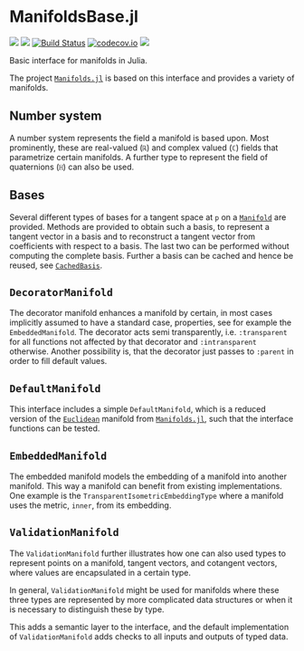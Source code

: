 # ManifoldsBase.jl
[![](https://img.shields.io/badge/docs-stable-blue.svg)](https://juliamanifolds.github.io/Manifolds.jl/stable/interface.html)
[![](https://img.shields.io/badge/docs-dev-blue.svg)](https://juliamanifolds.github.io/Manifolds.jl/latest/interface.html)
[![Build Status](https://travis-ci.org/JuliaManifolds/ManifoldsBase.jl.svg?branch=master)](https://travis-ci.org/JuliaManifolds/ManifoldsBase.jl/)
[![codecov.io](http://codecov.io/github/JuliaManifolds/ManifoldsBase.jl/coverage.svg?branch=master)](https://codecov.io/gh/JuliaManifolds/ManifoldsBase.jl/)
[![](https://img.shields.io/badge/docs-dev-blue.svg)](https://julianlsolvers.github.io/Manifolds.jl/latest/)

Basic interface for manifolds in Julia.

The project [`Manifolds.jl`](https://github.com/JuliaManifolds/Manifolds.jl)
is based on this interface and provides a variety of manifolds.

## Number system

A number system represents the field a manifold is based upon.
Most prominently, these are real-valued (`ℝ`) and complex valued (`ℂ`) fields that
parametrize certain manifolds.
A further type to represent the field of quaternions (`ℍ`) can also be used.

## Bases

Several different types of bases for a tangent space at `p` on a [`Manifold`](https://juliamanifolds.github.io/Manifolds.jl/stable/interface.html#ManifoldsBase.Manifold) are provided.
Methods are provided to obtain such a basis, to represent a tangent vector in a basis and to reconstruct a tangent vector from coefficients with respect to a basis.
The last two can be performed without computing the complete basis.
Further a basis can be cached and hence be reused, see [`CachedBasis`](https://juliamanifolds.github.io/Manifolds.jl/stable/interface.html#ManifoldsBase.CachedBasis).

## `DecoratorManifold`

The decorator manifold enhances a manifold by certain, in most cases implicitly
assumed to have a standard case, properties, see for example the `EmbeddedManifold`.
The decorator acts semi transparently, i.e. `:transparent` for all functions not affected by that
decorator and `:intransparent` otherwise. Another possibility is, that the decorator just
passes to `:parent` in order to fill default values.

## `DefaultManifold`

This interface includes a simple `DefaultManifold`, which is a reduced version
of the [`Euclidean`](https://juliamanifolds.github.io/Manifolds.jl/stable/manifolds/euclidean.html)
manifold from [`Manifolds.jl`](https://github.com/JuliaManifolds/Manifolds.jl),
such that the interface functions can be tested.

## `EmbeddedManifold`

The embedded manifold models the embedding of a manifold into another manifold.
This way a manifold can benefit from existing implementations.
One example is the `TransparentIsometricEmbeddingType` where a manifold uses the metric,
`inner`, from its embedding.

## `ValidationManifold`

The `ValidationManifold` further illustrates how one can also used types to
represent points on a manifold, tangent vectors, and cotangent vectors,
where values are encapsulated in a certain type.

In general, `ValidationManifold` might be used for manifolds where these three types are represented
by more complicated data structures or when it is necessary to distinguish these
by type.

This adds a semantic layer to the interface, and the default implementation of
`ValidationManifold` adds checks to all inputs and outputs of typed data.
